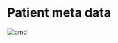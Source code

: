 # Patient meta data
![pmd](https://github.com/minhto2802/dense-multipath-nn-prostate-segmentation/blob/master/src/meta-data.PNG)
